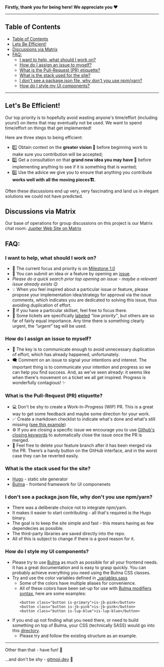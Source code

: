 **Firstly, thank you for being here! We appreciate you ❤️**

---
## Table of Contents

- [Table of Contents](#table-of-contents)
- [Lets Be Efficient!](#lets-be-efficient)
- [Discussions via Matrix](#discussions-via-matrix)
- [FAQ:](#faq)
  - [I want to help, what should I work on?](#i-want-to-help-what-should-i-work-on)
  - [How do I assign an issue to myself?](#how-do-i-assign-an-issue-to-myself)
  - [What is the Pull-Request (PR) etiquette?](#what-is-the-pull-request-pr-etiquette)
  - [What is the stack used for the site?](#what-is-the-stack-used-for-the-site)
  - [I don't see a package.json file, why don't you use npm/yarn?](#i-dont-see-a-packagejson-file-why-dont-you-use-npmyarn)
  - [How do I style my UI components?](#how-do-i-style-my-ui-components)

---

## Let's Be Efficient!

Our top priority is to hopefully avoid wasting anyone's time/effort (including yours!) on items that may eventually not be used. We want to spend time/effort on things that get implemented! 

Here are three steps to being efficient:

* 1️⃣ Obtain context on the **greater vision 🔭** before beginning work to make sure you contribution will be accepted;
* 2️⃣ Get a consultation on that **grand new idea you may have 🤔** before implementing anything to see if it is something that is wanted;
* 3️⃣ Use the advice we give you to ensure that anything you contribute **works well with all the moving pieces🏗**. 

Often these discussions end up very, very fascinating and land us in elegant solutions we could not have predicted.

## Discussions via Matrix

Our base of operations for group discussions on this project is our Matrix chat room: [Jupiter Web Site on Matrix](https://matrix.to/#/#jupiterweb:jupiterbroadcasting.com)


## FAQ:

### I want to help, what should I work on?

* 🚀 The current focus and priority is on [Milestone 1.0](https://github.com/JupiterBroadcasting/jupiterbroadcasting.com/milestone/1)
* 📝 You can submit an idea or a feature by opening an [issue](https://github.com/JupiterBroadcasting/jupiterbroadcasting.com/issues).
* _Please do a quick search prior top opening an issue - maybe a relevant issue already exists_ 😉
* 💡 When you feel inspired about a particular issue or feature, please propose your implementation idea/strategy for approval via the issue comments, which indicates you are dedicated to solving this issue, thus avoiding duplication of effort.
* 💪 If you have a particular skillset, feel free to focus there.
* 🚩 Some tickets are specifically [labeled](https://github.com/JupiterBroadcasting/jupiterbroadcasting.com/labels) _"low priority"_, but others are so far of fairly equal importance. Any time there is something clearly urgent, the _"urgent"_ tag will be used.


### How do I assign an issue to myself?

* 🔑 The key is to communicate enough to avoid unnecessary duplication of effort, which has already happened, unfortunately.
* 🗨 Comment on an issue to signal your intentions and interest. The important thing is to communicate your intention and progress so we can help you find success. And, as we've seen already: it seems like when there's movement on a ticket we all get inspired. Progress is wonderfully contagious! ✨

### What is the Pull-Request (PR) etiquette?

* 💻 Don't be shy to create a Work-In-Progress (WIP) PR. This is a great way to get some feedback and maybe some direction for your work.
* ✅ Create a markdown checklist to indicate what's done and what's still missing ([see this example](https://github.com/JupiterBroadcasting/jupiterbroadcasting.com/pull/112))
* ⚙ If you are closing a specific issue we encourage you to use [Github's closing keywords](https://docs.github.com/en/issues/tracking-your-work-with-issues/linking-a-pull-request-to-an-issue#linking-a-pull-request-to-an-issue-using-a-keyword) to automatically close the issue once the PR is merged.
* 🚮 Feel free to delete your feature branch after it has been merged via the PR. There’s a handy button on the GitHub interface, and in the worst case they can be reverted easily.


### What is the stack used for the site?

* [Hugo](https://gohugo.io/) - static site generator
* [Bulma](https://bulma.io/) - frontend framework for UI componenets

### I don't see a package.json file, why don't you use npm/yarn?

* There was a deliberate choice not to integrate npm/yarn.
* It makes it easier to start contributing - all that's required is the Hugo binary.
* The goal is to keep the site simple and fast - this means having as few dependecies as possible.
* The third-party libraries are saved directly into the repo.
* All of this is subject to change if there is a good reason for it.

### How do I style my UI components?

* Please try to use [Bulma](https://bulma.io/) as much as possible for all your frontend needs. It has a great documentation and is easy to grasp quickly. You can probably achieve everything you need using the Bulma CSS classes.
* Try and use the color variables defined in [_variables.sass](./themes/jb/assets/css/_variables.sass)
  * Some of the colors have multiple aliases for convenience.
  * All of these colors have been set-up for use with [Bulma modifiers syntax](https://bulma.io/documentation/overview/modifiers/#docsNav), here are some examples:
    ```
    <button class="button is-primary">is-jb-pink</button>
    <button class="button is-jb-pink">is-jb-pink</button>
    <button class="button is-lup-blue">is-lup-blue</button>
    ```
* If you end up not finding what you need there, or need to build something on top of Bulma, your CSS (technically SASS) would go into this [directory](./themes/jb/assets/css). 
  * Please try and follow the existing structure as an example.

---

Other than that - have fun! 🐧

...and don't be shy - [gitmoji.dev](https://gitmoji.dev/) 🌱
